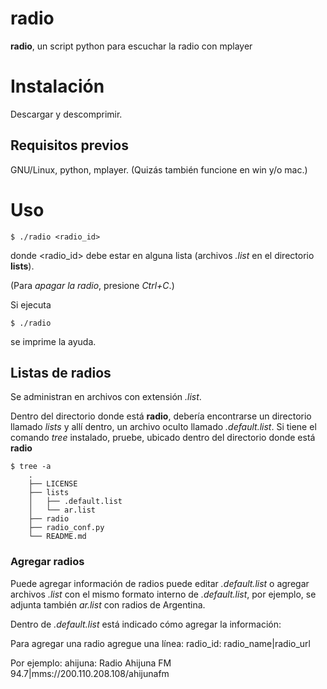 # radio

__radio__, un script python para escuchar la radio con mplayer

# Instalación

Descargar y descomprimir.

## Requisitos previos

GNU/Linux, python, mplayer. (Quizás también funcione en win y/o mac.)

# Uso

    $ ./radio <radio_id>

donde <radio_id> debe estar en alguna lista (archivos _.list_ en el directorio __lists__).

(Para _apagar la radio_, presione _Ctrl+C_.)

Si ejecuta

    $ ./radio

se imprime la ayuda.

## Listas de radios

Se administran en archivos con extensión _.list_.

Dentro del directorio donde está __radio__, debería encontrarse un directorio llamado _lists_ y allí dentro, un archivo oculto llamado _.default.list_. Si tiene el comando _tree_ instalado, pruebe, ubicado dentro del directorio donde está __radio__

    $ tree -a
        .
        ├── LICENSE
        ├── lists
        │   ├── .default.list
        │   └── ar.list
        ├── radio
        ├── radio_conf.py
        └── README.md

### Agregar radios

Puede agregar información de radios puede editar _.default.list_ o agregar archivos _.list_ con el mismo formato interno de _.default.list_, por ejemplo, se adjunta también _ar.list_ con radios de Argentina.

Dentro de _.default.list_ está indicado cómo agregar la información:

Para agregar una radio agregue una línea:
    radio_id: radio_name|radio_url

Por ejemplo:
    ahijuna: Radio Ahijuna FM 94.7|mms://200.110.208.108/ahijunafm

